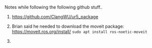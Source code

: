 Notes while following the following github stuff..

1. https://github.com/ClangWU/ur5_package

2. Brian said he needed to download the moveit package:
   https://moveit.ros.org/install/
```sudo apt install ros-noetic-moveit```
3. 
